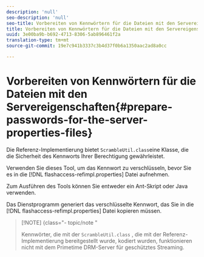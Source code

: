 ```yaml
---
description: 'null'
seo-description: 'null'
seo-title: Vorbereiten von Kennwörtern für die Dateien mit den Servereigenschaften
title: Vorbereiten von Kennwörtern für die Dateien mit den Servereigenschaften
uuid: 3e00ba9b-b692-4713-8306-5ab896461f2a
translation-type: tm+mt
source-git-commit: 19e7c941b3337c3b4d37f0b6a1350aac2ad8a0cc

---
```



# Vorbereiten von Kennwörtern für die Dateien mit den Servereigenschaften{#prepare-passwords-for-the-server-properties-files}

Die Referenz-Implementierung bietet `ScrambleUtil.class`eine Klasse, die die Sicherheit des Kennworts Ihrer Berechtigung gewährleistet.

Verwenden Sie dieses Tool, um das Kennwort zu verschlüsseln, bevor Sie es in die [!DNL flashaccess-refimpl.properties] Datei aufnehmen.

Zum Ausführen des Tools können Sie entweder ein Ant-Skript oder Java verwenden.

Das Dienstprogramm generiert das verschlüsselte Kennwort, das Sie in die [!DNL flashaccess-refimpl.properties] Datei kopieren müssen.

>[!NOTE] {class=&quot;- topic/note &quot;
>
>Kennwörter, die mit der `ScrambleUtil.class` , die mit der Referenz-Implementierung bereitgestellt wurde, kodiert wurden, funktionieren nicht mit dem Primetime DRM-Server für geschütztes Streaming.
